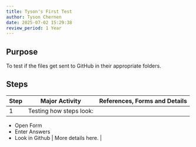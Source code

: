 ```yaml
---
title: Tyson's First Test
author: Tyson Chernen
date: 2025-07-02 15:29:38
review_period: 1 Year
---
```


## Purpose
To test if the files get sent to GitHub in their appropriate folders.

## Steps

| Step | Major Activity | References, Forms and Details |
|------|----------------|-------------------------------|
| 1 | Testing how steps look:
- Open Form
- Enter Answers
- Look in Github | More details here. |
